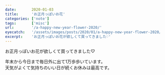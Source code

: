 ```yaml
---
date:       2020-01-03
title:      'お正月っぽいお花'
categories: ['note']
tags:       ['misc']
url:        '/a-happy-new-year-flower-2020/'
eyecatch:   '/assets/images/posts/2020/01/a-happy-new-year-flower-2020/eyecatch.jpg'
excerpt:    'お正月っぽいお花が欲しくて買ってきました♡'
---
```


お正月っぽいお花が欲しくて買ってきました♡

年末から今日まで毎日外に出て1万歩歩いています。  
天気がよくて気持ちのいい日が続くお休みは最高です。
